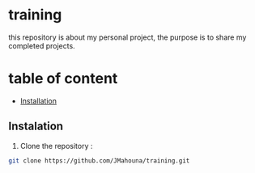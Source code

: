 # training
this repository is about my personal project, the purpose is to share my completed projects.

# table of content
- [Installation](#installation)

## Instalation

1. Clone the repository :
```bash
git clone https://github.com/JMahouna/training.git

